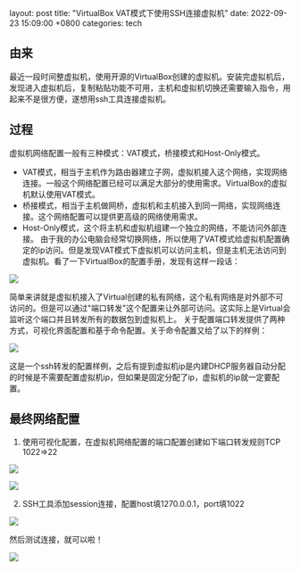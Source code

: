 layout: post
title: "VirtualBox VAT模式下使用SSH连接虚拟机"
date: 2022-09-23 15:09:00 +0800
categories: tech

## 由来

最近一段时间整虚拟机，使用开源的VirtualBox创建的虚拟机。安装完虚拟机后，发现进入虚拟机后，复制粘贴功能不可用，主机和虚拟机切换还需要输入指令，用起来不是很方便，遂想用ssh工具连接虚拟机。

## 过程

虚拟机网络配置一般有三种模式：VAT模式，桥接模式和Host-Only模式。

- VAT模式，相当于主机作为路由器建立子网，虚拟机接入这个网络，实现网络连接。一般这个网络配置已经可以满足大部分的使用需求。VirtualBox的虚拟机默认使用VAT模式。
- 桥接模式，相当于主机做网桥，虚拟机和主机接入到同一网络，实现网络连接。这个网络配置可以提供更高级的网络使用需求。
- Host-Only模式，这个将主机和虚拟机组建一个独立的网络，不能访问外部连接。
  由于我的办公电脑会经常切换网络，所以使用了VAT模式给虚拟机配置确定的ip访问。但是发现VAT模式下虚拟机可以访问主机，但是主机无法访问到虚拟机。看了一下VirtualBox的配置手册，发现有这样一段话：

![](https://pic.kcoder.top/20220922150610.png)

简单来讲就是虚拟机接入了Virtual创建的私有网络，这个私有网络是对外部不可访问的。但是可以通过"端口转发"这个配置来让外部可访问。这实际上是Virtual会监听这个端口并且转发所有的数据包到虚拟机上。
关于配置端口转发提供了两种方式，可视化界面配置和基于命令配置。关于命令配置又给了以下的样例：

![](https://pic.kcoder.top/20220923000342.png)

这是一个ssh转发的配置样例，之后有提到虚拟机ip是内建DHCP服务器自动分配的时候是不需要配置虚拟机ip，但如果是固定分配了ip，虚拟机的ip就一定要配置。

## 最终网络配置

1. 使用可视化配置，在虚拟机网络配置的端口配置创建如下端口转发规则TCP 1022=>22

![](https://pic.kcoder.top/20220922232423.png)

![](https://pic.kcoder.top/20220922234129.png)

2. SSH工具添加session连接，配置host填1270.0.0.1，port填1022

![](https://pic.kcoder.top/20220922234209.png)

然后测试连接，就可以啦！

![](https://pic.kcoder.top/20220923001104.png)
